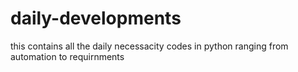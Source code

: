# daily-developments
this contains all the daily necessacity codes in python
ranging from automation to requirnments

